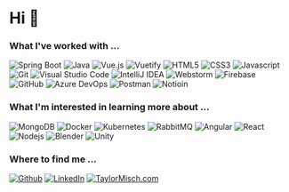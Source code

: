 <h1> Hi 👋  </h1>

<h3>What I've worked with ... </h3>

<p>
  <img alt="Spring Boot"src="https://img.shields.io/badge/Spring_Boot-F2F4F9?style=for-the-badge&logo=spring-boot" />
  <img alt="Java"src="https://img.shields.io/badge/Java-ED8B00?style=for-the-badge&logo=java&logoColor=white" />
  <img alt="Vue.js"src="https://img.shields.io/badge/Vue.js-35495E?style=for-the-badge&logo=vuedotjs&logoColor=4FC08D" />
  <img alt="Vuetify"src="https://img.shields.io/badge/Vuetify-1867C0?style=for-the-badge&logo=vuetify&logoColor=white" />
  <img alt="HTML5"src="https://img.shields.io/badge/HTML5-E34F26?style=for-the-badge&logo=html5&logoColor=white" />
  <img alt="CSS3"src="https://img.shields.io/badge/CSS3-1572B6?style=for-the-badge&logo=css3&logoColor=white" />
  <img alt="Javascript"src="https://img.shields.io/badge/JavaScript-323330?style=for-the-badge&logo=javascript&logoColor=F7DF1E" />
  <img alt="Git"src="https://img.shields.io/badge/Git-F05032?style=for-the-badge&logo=git&logoColor=white" />
  <img alt="Visual Studio Code"src="https://img.shields.io/badge/Visual_Studio_Code-0078D4?style=for-the-badge&logo=visual%20studio%20code&logoColor=white" />
  <img alt="IntelliJ IDEA"src="https://img.shields.io/badge/IntelliJIDEA-000000.svg?style=for-the-badge&logo=intellij-idea&logoColor=white" />
  <img alt="Webstorm"src="https://img.shields.io/badge/WebStorm-000000?style=for-the-badge&logo=WebStorm&logoColor=white" />
  <img alt="Firebase"src="https://img.shields.io/badge/firebase-ffca28?style=for-the-badge&logo=firebase&logoColor=black" />
  <img alt="GitHub" src="https://img.shields.io/badge/GitHub-100000?style=for-the-badge&logo=github&logoColor=white" />
  <img alt="Azure DevOps"src="https://img.shields.io/badge/Azure_DevOps-0078D7?style=for-the-badge&logo=azure-devops&logoColor=white" />
  <img alt="Postman" src="https://img.shields.io/badge/Postman-FF6C37?style=for-the-badge&logo=Postman&logoColor=white" />
  <img alt="Notioin" src="https://img.shields.io/badge/Notion-000000?style=for-the-badge&logo=notion&logoColor=white" />
</p>

<h3>What I'm interested in learning more about ... </h3>
<p>
  <img alt="MongoDB" src="https://img.shields.io/badge/MongoDB-4EA94B?style=for-the-badge&logo=mongodb&logoColor=white" />
  <img alt="Docker" src="https://img.shields.io/badge/Docker-2CA5E0?style=for-the-badge&logo=docker&logoColor=white" />
  <img alt="Kubernetes" src="https://img.shields.io/badge/kubernetes-326ce5.svg?&style=for-the-badge&logo=kubernetes&logoColor=white" />
  <img alt="RabbitMQ" src="https://img.shields.io/badge/rabbitmq-%23FF6600.svg?&style=for-the-badge&logo=rabbitmq&logoColor=white" />
  <img alt="Angular" src="https://img.shields.io/badge/Angular-DD0031?style=for-the-badge&logo=angular&logoColor=white" />
  <img alt="React" src="https://img.shields.io/badge/React-55a8bd?style=for-the-badge&logo=react&logoColor=white" />
  <img alt="Nodejs" src="https://img.shields.io/badge/-Nodejs-43853d?style=for-the-badge&logo=Node.js&logoColor=white" />
  <img alt="Blender" src="https://img.shields.io/badge/blender-%23F5792A.svg?style=for-the-badge&logo=blender&logoColor=white" />
  <img alt="Unity" src="https://img.shields.io/badge/Unity-100000?style=for-the-badge&logo=unity&logoColor=white" />
</p>

<h3>Where to find me ...</h3>
<p>
    <a href="https://github.com/taylor-misch" target="_blank"><img alt="Github" src="https://img.shields.io/badge/GitHub-%2312100E.svg?&style=for-the-badge&logo=Github&logoColor=white" /></a> 
    <a href="https://www.linkedin.com/in/taylor-misch" target="_blank"><img alt="LinkedIn" src="https://img.shields.io/badge/linkedin-%230077B5.svg?&style=for-the-badge&logo=linkedin&logoColor=white" /></a> 
    <a href="https://taylormisch.com" target="_blank"><img alt="TaylorMisch.com" src="https://img.shields.io/badge/TaylorMisch.Com-5b5b5b.svg?&style=for-the-badge&logo=TV%20Time&logoColor=white" /></a>
</p>
<!--
**taylor-misch/taylor-misch** is a ✨ _special_ ✨ repository because its `README.md` (this file) appears on your GitHub profile.
